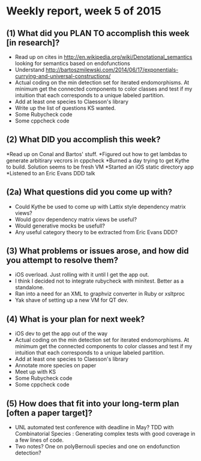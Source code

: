 # Weekly report, week 5 of 2015

## (1) What did you PLAN TO accomplish this week [in research]?
   * Read up on cites in http://en.wikipedia.org/wiki/Denotational_semantics looking for semantics based on endofunctions
   * Understand http://bartoszmilewski.com/2014/06/17/exponentials-currying-and-universal-constructions/
   * Actual coding on the min detection set for iterated endomorphisms. At minimum get the connected components to color classes and test if my intuition that each corresponds to a unique labeled partition.
   * Add at least one species to Claesson's library
   * Write up the list of questions KS wanted.
   * Some Rubycheck code
   * Some cppcheck code 
 

## (2) What DID you accomplish this week?
   *Read up on Conal and Bartos' stuff.
   *Figured out how to get lambdas to generate arbitirary vecrors in cppcheck
   *Burned a day trying to get Kythe to build. Solution seems to be fresh VM
   *Started an iOS static directory app
   *Listened to an Eric Evans DDD talk


## (2a) What questions did you come up with?
  * Could Kythe be used to come up with Lattix style dependency matrix views?
  * Would gcov dependency matrix views be useful?
  * Would generative mocks be usefull?   
  * Any useful category theory to be extracted from Eric Evans DDD?
 

## (3) What problems or issues arose, and how did you attempt to resolve them?
   * iOS overload. Just rolling with it until I get the app out.
   * I think I decided not to integrate rubycheck with minitest. Better as a standalone.
   * Ran into a need for an XML to graphviz converter in Ruby or xsltproc
   * Yak shave of setting up a new VM for QT dev.


## (4) What is your plan for next week?
   * iOS dev to get the app out of the way
   * Actual coding on the min detection set for iterated endomorphisms. At minimum get the connected components to color classes and test if my intuition that each corresponds to a unique labeled partition. 
   * Add at least one species to Claesson's library
   * Annotate more species on paper
   * Meet up with KS
   * Some Rubycheck code
   * Some cppcheck code 


## (5) How does that fit into your long-term plan [often a paper target]?

  * UNL automated test conference with deadline in May? TDD with Combinatorial Species : Generating complex tests with good coverage in a few lines of code. 
  * Two notes? One on polyBernouli species and one on endofunction detection?
